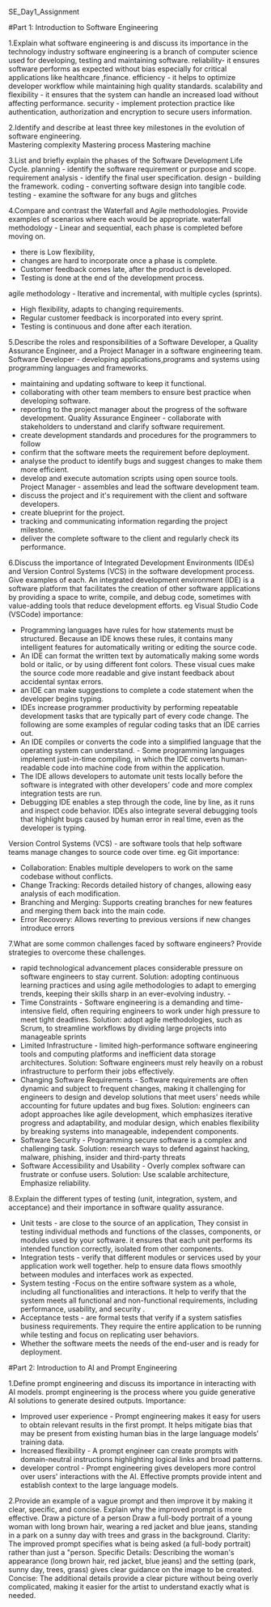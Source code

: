 SE_Day1_Assignment

#Part 1: Introduction to Software Engineering

1.Explain what software engineering is and discuss its importance in the technology industry
  software engineering is a branch of computer science used for developing, testing and maintaining software.
  reliability- it ensures software performs as expected without bias especially for critical applications like healthcare ,finance. 
  efficiency - it helps to optimize developer workflow while maintaining high quality standards.
  scalability and flexibility - it ensures that the system can handle an increased load without affecting performance.
  security - implement protection practice like authentication, authorization and encryption to secure users information.


2.Identify and describe at least three key milestones in the evolution of software engineering.  
  Mastering complexity
  Mastering process
  Mastering machine


3.List and briefly explain the phases of the Software Development Life Cycle.
 planning - identify the software requirement or purpose and scope.
 requirement analysis - identify the final user specification. 
 design - building the framework. 
 coding - converting software design into tangible code.
 testing - examine the software for any bugs and glitches

 
4.Compare and contrast the Waterfall and Agile methodologies. Provide examples of scenarios where each would be appropriate.
 waterfall methodology - Linear and sequential, each phase is completed before moving on. 
  - there is Low flexibility,
  - changes are hard to incorporate once a phase is complete.
  - Customer feedback comes late, after the product is developed.
  - Testing is done at the end of the development process.

  agile methodology - Iterative and incremental, with multiple cycles (sprints). 
  - High flexibility, adapts to changing requirements. 
  - Regular customer feedback is incorporated into every sprint. 
  - Testing is continuous and done after each iteration.


5.Describe the roles and responsibilities of a Software Developer, a Quality Assurance Engineer, and a Project Manager in a software engineering team.
  Software Developer - developing applications,programs and systems using programming languages and frameworks.
  - maintaining and updating software to keep it functional. 
  - collaborating with other team members to ensure best practice when developing software.
  - reporting to the project manager about the progress of the software development.
  Quality Assurance Engineer - collaborate with stakeholders to understand and clarify software requirement.
  - create development standards and procedures for the programmers to follow
  - confirm that the software meets the requirement before deployment. 
  - analyse the product to identify bugs and suggest changes to make them more efficient. 
  - develop and execute automation scripts using open source tools.
  Project Manager - assembles and lead the software development team.
  - discuss the project and it's requirement with the client and software developers.
  - create blueprint for the project.
  - tracking and communicating information regarding the project milestone.
  - deliver the complete software to the client and regularly check its performance.


6.Discuss the importance of Integrated Development Environments (IDEs) and Version Control Systems (VCS) in the software development process. Give examples of each.
  An integrated development environment (IDE) is a software platform that facilitates the creation of other software applications by providing a space to write, compile, and debug code, 
  sometimes with value-adding tools that reduce development efforts. eg Visual Studio Code (VSCode)
  importance:
  - Programming languages have rules for how statements must be structured. Because an IDE knows these rules, it contains many intelligent features for automatically writing or editing the source code.
  - An IDE can format the written text by automatically making some words bold or italic, or by using different font colors. These visual cues make the source code more readable and give instant feedback about accidental syntax errors.
  - an IDE can make suggestions to complete a code statement when the developer begins typing.
  - IDEs increase programmer productivity by performing repeatable development tasks that are typically part of every code change. The following are some examples of regular coding tasks that an IDE carries out.
  - An IDE compiles or converts the code into a simplified language that the operating system can understand. - Some programming languages implement just-in-time compiling, in which the IDE converts human-readable code into machine code from within the application.
  - The IDE allows developers to automate unit tests locally before the software is integrated with other developers' code and more complex integration tests are run.
  - Debugging IDE enables a step through the code, line by line, as it runs and inspect code behavior. IDEs also integrate several debugging tools that highlight bugs caused by human error in real time, even as the developer is typing.

  Version Control Systems (VCS) - are software tools that help software teams manage changes to source code over time. eg Git
  importance:
  - Collaboration: Enables multiple developers to work on the same codebase without conflicts.
  - Change Tracking: Records detailed history of changes, allowing easy analysis of each modification. 
  - Branching and Merging: Supports creating branches for new features and merging them back into the main code.
  - Error Recovery: Allows reverting to previous versions if new changes introduce errors
    

7.What are some common challenges faced by software engineers? Provide strategies to overcome these challenges.
- rapid technological advancement places considerable pressure on software engineers to stay current.
 Solution: adopting continuous learning practices and using agile methodologies to adapt to emerging trends, keeping their skills sharp in an ever-evolving industry. -
- Time Constraints - Software engineering is a demanding and time-intensive field, often requiring engineers to work under high pressure to meet tight deadlines.
 Solution: adopt agile methodologies, such as Scrum, to streamline workflows by dividing large projects into manageable sprints
- Limited Infrastructure - limited high-performance software engineering tools and computing platforms and inefficient data storage architectures. 
 Solution: Software engineers must rely heavily on a robust infrastructure to perform their jobs effectively.
- Changing Software Requirements - Software requirements are often dynamic and subject to frequent changes, making it challenging for engineers to design and develop solutions that meet users' needs while accounting for future updates and bug fixes. 
 Solution: engineers can adopt approaches like agile development, which emphasizes iterative progress and adaptability, and modular design, which enables flexibility by breaking systems into manageable, independent components.
- Software Security - Programming secure software is a complex and challenging task. 
 Solution: research ways to defend against hacking, malware, phishing, insider and third-party threats
- Software Accessibility and Usability - Overly complex software can frustrate or confuse users. 
 Solution: Use scalable architecture, Emphasize reliability.


8.Explain the different types of testing (unit, integration, system, and acceptance) and their importance in software quality assurance.
- Unit tests - are close to the source of an application, They consist in testing individual methods and functions of the classes, components, or modules used by your software. 
  it ensures that each unit performs its intended function correctly, isolated from other components.
- Integration tests - verify that different modules or services used by your application work well together.
  help to ensure data flows smoothly between modules and interfaces work as expected.
- System testing -Focus on the entire software system as a whole, including all functionalities and interactions.
  It help to verify that the system meets all functional and non-functional requirements, including performance, usability, and security .
- Acceptance tests - are formal tests that verify if a system satisfies business requirements. They require the entire application to be running while testing and focus on replicating user behaviors. 
- Whether the software meets the needs of the end-user and is ready for deployment.


  
#Part 2: Introduction to AI and Prompt Engineering

1.Define prompt engineering and discuss its importance in interacting with AI models.
 prompt engineering  is the process where you guide generative AI solutions to generate desired outputs.
 Importance:
 - Improved user experience - Prompt engineering makes it easy for users to obtain relevant results in the first prompt. It helps mitigate bias that may be present from existing human bias in the large language models’ training data.
 - Increased flexibility - A prompt engineer can create prompts with domain-neutral instructions highlighting logical links and broad patterns.
 - developer control - Prompt engineering gives developers more control over users' interactions with the AI. Effective prompts provide intent and establish context to the large language models.


2.Provide an example of a vague prompt and then improve it by making it clear, specific, and concise. Explain why the improved prompt is more effective.
  Draw a picture of a person
  Draw a full-body portrait of a young woman with long brown hair, wearing a red jacket and blue jeans, standing in a park on a sunny day with trees and grass in the background.
Clarity: The improved prompt specifies what is being asked (a full-body portrait) rather than just a "person.
Specific Details: Describing the woman's appearance (long brown hair, red jacket, blue jeans) and the setting (park, sunny day, trees, grass) gives clear guidance on the image to be created.
Concise: The additional details provide a clear picture without being overly complicated, making it easier for the artist to understand exactly what is needed.
